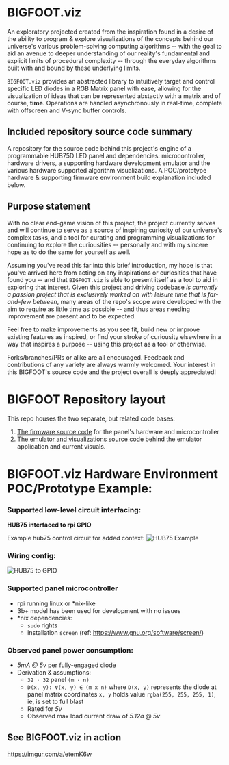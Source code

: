 # BIGFOOT.viz
An exploratory projected created from the inspiration found in a desire of the ability to program & explore visualizations of the concepts behind our universe's various problem-solving computing algorithms -- with the goal to aid an avenue to deeper understanding of our reality's fundamental and explicit limits of procedural complexity -- through the everyday algorithms built with and bound by these underlying limits.

`BIGFOOT.viz` provides an abstracted library to intuitively target and control specific LED diodes in a RGB Matrix panel with ease, allowing for the visualization of ideas that can be represented abstactly with a matrix and of course, __time__. Operations are handled asynchronously in real-time, complete with offscreen and V-sync buffer controls.

## Included repository source code summary
A repository for the source code behind this project's engine of a programmable HUB75D LED panel and dependencies: microcontroller, hardware drivers, a supporting hardware development emulator and the various hardware supported algorithm visualizations. A POC/prototype hardware & supporting firmware environment build explanation included below.

## Purpose statement
With no clear end-game vision of this project, the project currently serves and will continue to serve as a source of inspiring curiosity of our universe's complex tasks, and a tool for curating and programming visualizations for continuing to explore the curiousities -- personally and with my sincere hope as to do the same for yourself as well.

Assuming you've read this far into this brief introduction, my hope is that you've arrived here from acting on any inspirations or curiosities that have found you -- and that `BIGFOOT.viz` is able to present itself as a tool to aid in exploring that interest. Given this project and driving codebase *is currently a passion project that is exclusively worked on with leisure time that is far-and-few between*, many areas of the repo's scope were developed with the aim to require as little time as possible -- and thus areas needing improvement are present and to be expected. 

Feel free to make improvements as you see fit, build new or improve existing features as inspired, or find your stroke of curiousity elsewhere in a way that inspires a purpose -- using this project as a tool or otherwise.

Forks/branches/PRs or alike are all encouraged. Feedback and contributions of any variety are always warmly welcomed. Your interest in this BIGFOOT's source code and the project overall is deeply appreciated!

# BIGFOOT Repository layout
This repo houses the two separate, but related code bases: 
1. [The firmware source code](/hardware/README.md) for the panel's hardware and microcontroller
2. [The emulator and visualizations source code](/src/README.md) behind the emulator application and current visuals.


# BIGFOOT.viz Hardware Environment POC/Prototype Example:

### Supported low-level circuit interfacing: 
**HUB75 interfaced to rpi GPIO**

Example hub75 control circuit for added context:
![HUB75 Example](https://github.com/JtSangerman/BIGFOOT.RGBMatrix/blob/app.dev/assets/hub75_circuit_example_128x64.png "HUB75 example circuit diagram")

### Wiring config:
![HUB75 to GPIO](https://github.com/JtSangerman/BIGFOOT.RGBMatrix/blob/app.dev/assets/wiring_diagram_rpi-40pin.png "HUB75 to GPIO interfacing config")

### Supported panel microcontroller

- rpi running linux or *nix-like
- 3b+ model has been used for development with no issues    
- *nix dependencies: 
    - `sudo` rights
    - installation `screen` (ref: https://www.gnu.org/software/screen/)

### Observed panel power consumption: 

- *5mA @ 5v* per fully-engaged diode
- Derivation & assumptions: 
    - `32 · 32` panel `(m · n)`
    - `D(x, y): ∀(x, y) ∈ (m x n)` where `D(x, y)` represents the diode at panel matrix coordinates `x, y` holds value `rgba(255, 255, 255, 1)`, ie, is set to full blast
    - Rated for *5v* 
    - Observed max load current draw of *5.12a @ 5v*

## See BIGFOOT.viz in action
https://imgur.com/a/etemK6w

[^1]: If navigating the project's directory structure and underlying resources, please proceed knowing that the directory structure is not organized properly or meaningfully in places.
